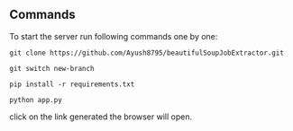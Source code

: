 ## Commands
To start the server run following commands one by one:

```shell
git clone https://github.com/Ayush8795/beautifulSoupJobExtractor.git

git switch new-branch

pip install -r requirements.txt

python app.py
```
click on the link generated the browser will open.
